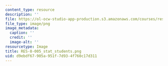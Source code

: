 ```yaml
---
content_type: resource
description: ''
file: https://ol-ocw-studio-app-production.s3.amazonaws.com/courses/res-8-005-vibrations-and-waves-problem-solving-fall-2012/d9ebdf67905a951f7d934f760c17d311_RES-8-005_stat_students.png
file_type: image/png
image_metadata:
  caption: ''
  credit: ''
  image-alt: ''
resourcetype: Image
title: RES-8-005_stat_students.png
uid: d9ebdf67-905a-951f-7d93-4f760c17d311
---
```


